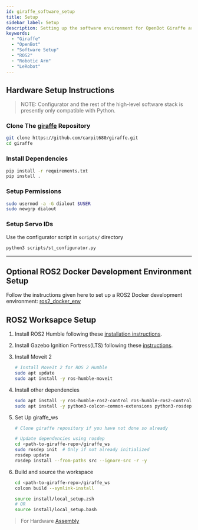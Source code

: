 ```yaml
---
id: giraffe_software_setup
title: Setup
sidebar_label: Setup
description: Setting up the software environment for OpenBot Giraffe arm.
keywords:
  - "Giraffe"
  - "OpenBot"
  - "Software Setup"
  - "ROS2"
  - "Robotic Arm"
  - "LeRobot"
---
```


<!-- @format -->

## Hardware Setup Instructions

> NOTE: Configurator and the rest of the high-level software stack is presently only compatible with Python.

### Clone The [giraffe](https://github.com/carpit680/giraffe) Repository

```bash
git clone https://github.com/carpit680/giraffe.git
cd giraffe
```

### Install Dependencies

```bash
pip install -r requirements.txt
pip install .
```

### Setup Permissions

```bash
sudo usermod -a -G dialout $USER
sudo newgrp dialout
```

### Setup Servo IDs

Use the configurator script in `scripts/` directory

```bash
python3 scripts/st_configurator.py
```

---

## Optional ROS2 Docker Development Environment Setup

Follow the instructions given here to set up a ROS2 Docker development environment: [ros2_docker_env](https://github.com/carpit680/ros2_docker_env)

## ROS2 Worksapce Setup

1. Install ROS2 Humble following these [installation instructions](https://docs.ros.org/en/humble/Installation.html).
2. Install Gazebo Ignition Fortress(LTS) following these [instructions](https://gazebosim.org/docs/fortress/install_ubuntu/).
3. Install Moveit 2

   ```bash
   # Install MoveIt 2 for ROS 2 Humble
   sudo apt update
   sudo apt install -y ros-humble-moveit
   ```

4. Install other dependencies

   ```bash
   sudo apt install -y ros-humble-ros2-control ros-humble-ros2-controllers
   sudo apt install -y python3-colcon-common-extensions python3-rosdep
   ```

5. Set Up giraffe_ws

   ```bash
   # Clone giraffe repository if you have not done so already

   # Update dependencies using rosdep
   cd <path-to-giraffe-repo>/giraffe_ws
   sudo rosdep init  # Only if not already initialized
   rosdep update
   rosdep install --from-paths src --ignore-src -r -y
   ```

6. Build and source the workspace

   ```bash
   cd <path-to-giraffe-repo>/giraffe_ws
   colcon build --symlink-install

   source install/local_setup.zsh
   # OR
   source install/local_setup.bash
   ```

> For Hardware [Assembly](/docs/Giraffe/Assembly/Follower/follower_overview)
